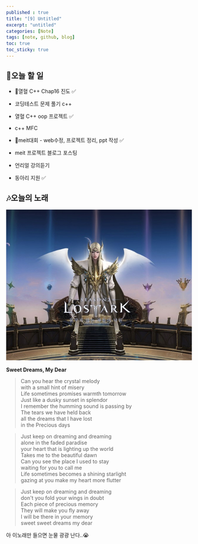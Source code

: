 ```yaml
---
published : true
title: "[9] Untitled"
excerpt: "untitled"
categories: [Note]
tags: [note, github, blog]
toc: true
toc_sticky: true
---
```


## 🔖오늘 할 일

+ 🚨열혈 C++ Chap16 진도 ✅
+ 코딩테스트 문제 풀기 c++ 
+ 열혈 C++ oop 프로젝트 ✅
+ c++ MFC  
  
+ 🚨meit대회 - web수정, 프로젝트 정리, ppt 작성 ✅
+ meit 프로젝트 블로그 포스팅 
+ 언리얼 강의듣기
+ 동아리 지원 ✅
  
## 🎶오늘의 노래

![fail to bring image](/assets/Image/cppStudy/Lostark.png)  

<strong>Sweet Dreams, My Dear</strong>  

> Can you hear the crystal melody  
> with a small hint of misery  
> Life sometimes promises warmth tomorrow  
> Just like a dusky sunset in splendor  
> I remember the humming sound is passing by  
> The tears we have held back  
> all the dreams that I have lost  
> in the Precious days  

> Just keep on dreaming and dreaming  
> alone in the faded paradise  
> your heart that is lighting up the world  
> Takes me to the beautiful dawn  
> Can you see the place I used to stay  
> waiting for you to call me  
> Life sometimes becomes a shining starlight  
> gazing at you make my heart more flutter  

> Just keep on dreaming and dreaming  
> don't you fold your wings in doubt  
> Each piece of precious memory  
> They will make you fly away  
> I will be there in your memory  
> sweet sweet dreams my dear  


아 이노래만 들으면 눈물 광광 난다..😭